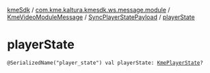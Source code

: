 [kmeSdk](../../../index.md) / [com.kme.kaltura.kmesdk.ws.message.module](../../index.md) / [KmeVideoModuleMessage](../index.md) / [SyncPlayerStatePayload](index.md) / [playerState](./player-state.md)

# playerState

`@SerializedName("player_state") val playerState: `[`KmePlayerState`](../../../com.kme.kaltura.kmesdk.ws.message.type/-kme-player-state/index.md)`?`